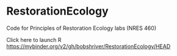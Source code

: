 # RestorationEcology
Code for Principles of Restoration Ecology labs (NRES 460)

Click here to launch R 
https://mybinder.org/v2/gh/bobshriver/RestorationEcology/HEAD
